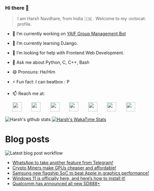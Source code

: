 ### Hi there 👋

> I am Harsh Navdhare, from India :india: . Welcome to my :octocat: profile.

* 🔭 I’m currently working on [YAIF Group Management Bot](https://github.com/YAIFoundation/YAR_Manager_Bot)
* 🌱 I’m currently learning DJango.
* 🤔 I’m looking for help with Frontend Web Development.
* 💬 Ask me about Python, C, C++, Bash
* 😄 Pronouns: He/Him
* ⚡ Fun fact: I can beatbox : P
* 📫 Reach me at: 
 

    [<img src="https://simpleicons.org/icons/instagram.svg" width="30">](https://www.instagram.com/plus_infinity.hn) &nbsp;&nbsp;&nbsp;&nbsp;&nbsp;&nbsp;
    [<img src="https://simpleicons.org/icons/facebook.svg" width="30">](https://www.facebook.com/harsh.navdhare.infinity) &nbsp;&nbsp;&nbsp;&nbsp;&nbsp;&nbsp; 
    [<img src="https://simpleicons.org/icons/twitter.svg" width="30">](https://twitter.com/hnavdhare) &nbsp;&nbsp;&nbsp;&nbsp;&nbsp;&nbsp; 
    [<img src="https://simpleicons.org/icons/xdadevelopers.svg" width="30">](https://forum.xda-developers.com/member.php?u=8122486) &nbsp;&nbsp;&nbsp;&nbsp;&nbsp;&nbsp; 
    [<img src="https://simpleicons.org/icons/telegram.svg" width="30">](https://t.me/infinitEplus) &nbsp;&nbsp;&nbsp;&nbsp;&nbsp;&nbsp;
    [<img src="https://simpleicons.org/icons/snapchat.svg" width="30">](https://www.snapchat.com/add/plus.infinity) &nbsp;&nbsp;&nbsp;&nbsp;&nbsp;&nbsp; 
    [<img src="https://simpleicons.org/icons/gmail.svg" width="30">](mailto:navdhareharsh2001@gmail.com)

 
 

![Harsh's github stats](https://github-readme-stats-infinity-plus.vercel.app/api?username=infinity-plus&show_icons=true&count_private=true&theme=dark) [![Harsh's WakaTime Stats](https://github-readme-stats-infinity-plus.vercel.app/api/wakatime?username=infinity_plus&theme=dark)](https://wakatime.com/@infinity_plus)

# Blog posts

![Latest blog post workflow](https://github.com/infinity-plus/infinity-plus/workflows/Latest%20blog%20post%20workflow/badge.svg)

<!-- BLOG-POST-LIST:START -->
- [WhatsApp to take another feature from Telegram!](https://spadebee.com/2021/06/30/whatsapp-to-take-another-feature-from-telegram/?utm_source=rss&utm_medium=rss&utm_campaign=whatsapp-to-take-another-feature-from-telegram)
- [Crypto Miners make GPUs cheaper and affordable!](https://spadebee.com/2021/06/30/crypto-miners-make-gpus-cheaper-and-affordable/?utm_source=rss&utm_medium=rss&utm_campaign=crypto-miners-make-gpus-cheaper-and-affordable)
- [Samsung new flagship SoC to beat Apple in graphics performance!](https://spadebee.com/2021/06/29/samsung-new-flagship-cpu-to-beat-apple-in-graphics-performance/?utm_source=rss&utm_medium=rss&utm_campaign=samsung-new-flagship-cpu-to-beat-apple-in-graphics-performance)
- [Windows 11 is officially here, and here’s how to install it!](https://spadebee.com/2021/06/28/windows-11-is-officially-here-and-heres-how-to-install-it/?utm_source=rss&utm_medium=rss&utm_campaign=windows-11-is-officially-here-and-heres-how-to-install-it)
- [Qualcomm has announced all new SD888+](https://spadebee.com/2021/06/28/qualcomm-has-announced-all-new-sd888/?utm_source=rss&utm_medium=rss&utm_campaign=qualcomm-has-announced-all-new-sd888)
<!-- BLOG-POST-LIST:END -->
